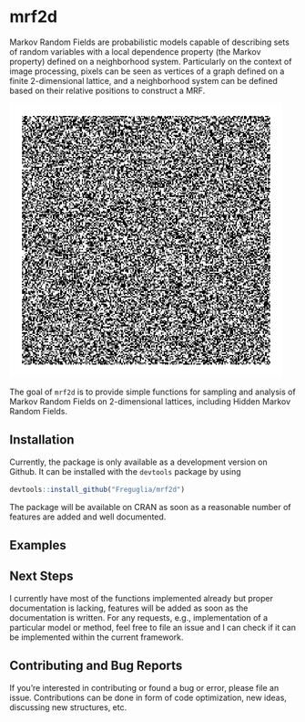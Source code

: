 
<!-- README.md is generated from README.Rmd. Please edit that file -->

# mrf2d

<!-- badges: start -->

<!-- badges: end -->

Markov Random Fields are probabilistic models capable of describing sets
of random variables with a local dependence property (the Markov
property) defined on a neighborhood system. Particularly on the context
of image processing, pixels can be seen as vertices of a graph defined
on a finite 2-dimensional lattice, and a neighborhood system can be
defined based on their relative positions to construct a MRF.

![Ising Figure](man/Figures/README-/animation_ising.gif)

The goal of `mrf2d` is to provide simple functions for sampling and
analysis of Markov Random Fields on 2-dimensional lattices, including
Hidden Markov Random Fields.

## Installation

<!--
You can install the released version of mrf2d from [CRAN](https://CRAN.R-project.org) with:

``` r
install.packages("mrf2d")
```
-->

Currently, the package is only available as a development version on
Github. It can be installed with the `devtools` package by using

``` r
devtools::install_github("Freguglia/mrf2d")
```

The package will be available on CRAN as soon as a reasonable number of
features are added and well documented.

## Examples

<!--
Write something about Markov Random Fields 
-->

## Next Steps

I currently have most of the functions implemented already but proper
documentation is lacking, features will be added as soon as the
documentation is written. For any requests, e.g., implementation of a
particular model or method, feel free to file an issue and I can check
if it can be implemented within the current framework.

## Contributing and Bug Reports

If you’re interested in contributing or found a bug or error, please
file an issue. Contributions can be done in form of code optimization,
new ideas, discussing new structures, etc.
